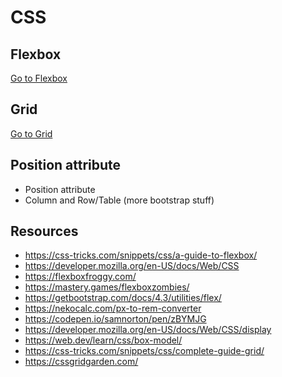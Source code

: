 # CSS

## Flexbox

[Go to Flexbox](/Flexbox.md)

## Grid

[Go to Grid](/Grid.md)

## Position attribute

- Position attribute
- Column and Row/Table (more bootstrap stuff)

## Resources

- <https://css-tricks.com/snippets/css/a-guide-to-flexbox/>
- <https://developer.mozilla.org/en-US/docs/Web/CSS>
- <https://flexboxfroggy.com/>
- <https://mastery.games/flexboxzombies/>
- <https://getbootstrap.com/docs/4.3/utilities/flex/>
- <https://nekocalc.com/px-to-rem-converter>
- <https://codepen.io/samnorton/pen/zBYMJG>
- <https://developer.mozilla.org/en-US/docs/Web/CSS/display>
- <https://web.dev/learn/css/box-model/>
- <https://css-tricks.com/snippets/css/complete-guide-grid/>
- <https://cssgridgarden.com/>
